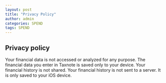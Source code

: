 ```yaml
---
layout: post
title: "Privacy Policy"
author: admin
categories: SPEND
tags: SPEND
---
```


## Privacy policy

Your financial data is not accessed or analyzed for any purpose.   The financial data you enter in Taxnote is saved only to your device.  Your financial history is not shared.   Your financial history is not sent to a server.  It is only saved to your iOS device.